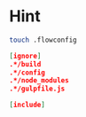 # Hint

```bash
touch .flowconfig
```

```json
[ignore]
.*/build
.*/config
.*/node_modules
.*/gulpfile.js

[include]

```
